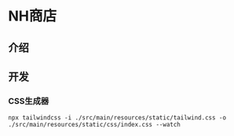 # NH商店

## 介绍

## 开发

### CSS生成器
```
npx tailwindcss -i ./src/main/resources/static/tailwind.css -o ./src/main/resources/static/css/index.css --watch
```
